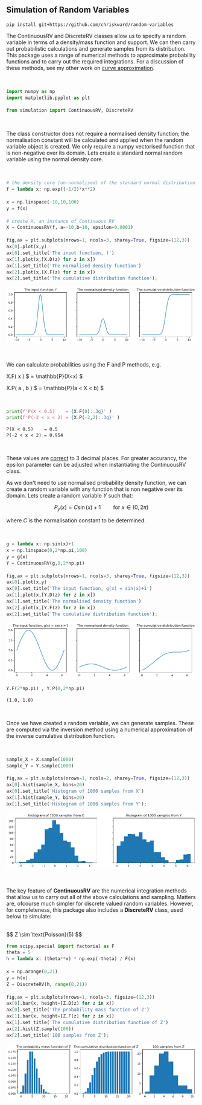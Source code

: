 ## Simulation of Random Variables


    pip install git+https://github.com/chriskward/random-variables

The ContinuousRV and DiscreteRV classes allow us to specify a random variable in terms of a density/mass function and support. We can then carry out probabilistic calculations and generate samples from its distribution. This package uses a range of numerical methods to approximate probability functions and to carry out the required integrations. For a discussion of these methods, see my other work on [curve approximation](https://github.com/chriskward/numerical-methods/blob/main/rectdemo.ipynb).

<br>



```python
import numpy as np
import matplotlib.pyplot as plt

from simulation import ContinuousRV, DiscreteRV
```

<br>

The class constructor does not require a normalised density function; the normalisation constant will be calculated and applied when the random variable object is created. We only require a numpy vectorised function that is non-negative over its domain. Lets create a standard normal random variable using the normal density core.

<br>



```python
# the density core (un-normalised) of the standard normal distribution
f = lambda x: np.exp((-1/2)*x**2)

x = np.linspace(-10,10,100)
y = f(x)

# create X, an instance of Continuous RV
X = ContinuousRV(f, a=-10,b=10, epsilon=0.0001)

fig,ax = plt.subplots(nrows=1, ncols=3, sharey=True, figsize=(12,3))
ax[0].plot(x,y)
ax[0].set_title('The input function, f')
ax[1].plot(x,[X.D(z) for z in x])
ax[1].set_title('The normalised density function')
ax[2].plot(x,[X.F(z) for z in x])
ax[2].set_title('The cumulative distribution function');
```


    
![png](output_4_0.png)
    


<br>

We can calculate probabilities using the F and P methods, e.g.

X.F( x ) $ = \mathbb{P}(X<x) $

X.P( a , b ) $ = \mathbb{P}(a < X < b) $

<br>


```python
print(f'P(X < 0.5)    = {X.F(0):.3g}' )
print(f'P(-2 < x < 2) = {X.P(-2,2):.3g}' )
```

    P(X < 0.5)    = 0.5
    P(-2 < x < 2) = 0.954
    

<br>

These values are [correct](https://en.wikipedia.org/wiki/Standard_normal_table#Cumulative_from_minus_infinity_to_Z) to 3 decimal places. For greater accurancy, the epsilon parameter can be adjusted when instantiating the ContinuousRV class.

As we don't need to use normalised probability density function, we can create a random variable with any function that is non negative over its domain. Lets create a random variable $Y$ such that:

$$ P_y(x) = C \sin(x)+1 \quad\quad \text{for}\ x\in(0,2\pi) $$

where $C$ is the normalisation constant to be determined.

<br>


```python
g = lambda x: np.sin(x)+1
x = np.linspace(0,2*np.pi,100)
y = g(x)
Y = ContinuousRV(g,0,2*np.pi)

fig,ax = plt.subplots(nrows=1, ncols=3, sharey=True, figsize=(12,3))
ax[0].plot(x,y)
ax[0].set_title('The input function, g(x) = sin(x)+1')
ax[1].plot(x,[Y.D(z) for z in x])
ax[1].set_title('The normalised density function')
ax[2].plot(x,[Y.F(z) for z in x])
ax[2].set_title('The cumulative distribution function');
```


    
![png](output_8_0.png)
    



```python
Y.F(2*np.pi) , Y.P(0,2*np.pi)
```




    (1.0, 1.0)



<br>

Once we have created a random variable, we can generate samples. These are computed via the inversion method  using a numerical approximation of the inverse cumulative distribution function.

<br>


```python
sample_X = X.sample(1000)
sample_Y = Y.sample(1000)

fig,ax = plt.subplots(nrows=1, ncols=2, sharey=True, figsize=(12,3))
ax[0].hist(sample_X, bins=20)
ax[0].set_title('Histogram of 1000 samples from X')
ax[1].hist(sample_Y, bins=20)
ax[1].set_title('Histogram of 1000 samples from Y');
```


    
![png](output_11_0.png)
    


<br>

The key feature of **ContinuousRV** are the numerical integration methods that allow us to carry out all of the above calculations and sampling. Matters are, ofcourse much simpler for discrete valued random variables. However, for completeness, this package also includes a **DiscreteRV** class, used below to simulate:

<br>
$$ Z \sim \text{Poisson}(5) $$

<br>


```python
from scipy.special import factorial as F
theta = 5
h = lambda x: (theta**x) * np.exp(-theta) / F(x)

x = np.arange(0,21)
y = h(x)
Z = DiscreteRV(h, range(0,21))

fig,ax = plt.subplots(nrows=1, ncols=3, figsize=(12,3))
ax[0].bar(x, height=[Z.D(z) for z in x])
ax[0].set_title('The probability mass function of Z')
ax[1].bar(x, height=[Z.F(z) for z in x])
ax[1].set_title('The cumulative distribution function of Z')
ax[2].hist(Z.sample(100))
ax[2].set_title('100 samples from Z');
```


    
![png](output_13_0.png)
    

